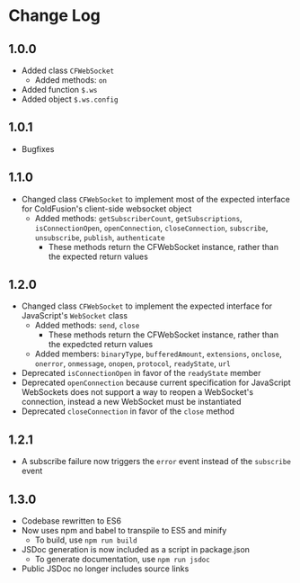 # Change Log

## 1.0.0
- Added class `CFWebSocket`
    + Added methods: `on`
- Added function `$.ws`
- Added object `$.ws.config`

## 1.0.1
- Bugfixes

## 1.1.0
- Changed class `CFWebSocket` to implement most of the expected interface for ColdFusion's client-side websocket object
    + Added methods: `getSubscriberCount`, `getSubscriptions`, `isConnectionOpen`, `openConnection`, `closeConnection`, `subscribe`, `unsubscribe`, `publish`, `authenticate`
        * These methods return the CFWebSocket instance, rather than the expected return values

## 1.2.0
- Changed class `CFWebSocket` to implement the expected interface for JavaScript's `WebSocket` class
    + Added methods: `send`, `close`
        * These methods return the CFWebSocket instance, rather than the expedcted return values
    + Added members: `binaryType`, `bufferedAmount`, `extensions`, `onclose`, `onerror`, `onmessage`, `onopen`, `protocol`, `readyState`, `url`
- Deprecated `isConnectionOpen` in favor of the `readyState` member
- Deprecated `openConnection` because current specification for JavaScript WebSockets does not support a way to reopen a WebSocket's connection, instead a new WebSocket must be instantiated
- Deprecated `closeConnection` in favor of the `close` method

## 1.2.1
- A subscribe failure now triggers the `error` event instead of the `subscribe` event

## 1.3.0
- Codebase rewritten to ES6
- Now uses npm and babel to transpile to ES5 and minify
    + To build, use `npm run build`
- JSDoc generation is now included as a script in package.json
    + To generate documentation, use `npm run jsdoc`
- Public JSDoc no longer includes source links
